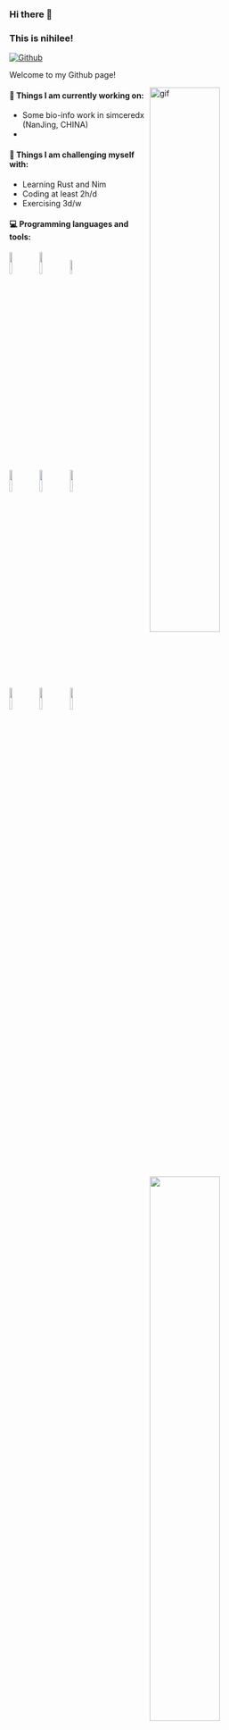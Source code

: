### Hi there 👋 
### This is nihilee!

[![Github](https://img.shields.io/badge/-Github-000?style=flat&logo=Github&logoColor=white)](https://github.com/nihilee)

Welcome to my Github page!  

<img align="right" alt="gif" src="https://raw.githubusercontent.com/JoeyBling/JoeyBling/master/pic/pusheencode.gif" width="50%" height="auto" />


#### 🌱 Things I am currently working on: 
- Some bio-info work in simceredx (NanJing, CHINA)
-  


#### :muscle: Things I am challenging myself with:
- Learning Rust and Nim
- Coding at least 2h/d
- Exercising 3d/w

#### :computer: Programming languages and tools: 
<p>
	<img width="50%" align="right" src="https://github-readme-stats.vercel.app/api?username=nihilee&show_icons=true&hide_border=true" />

<code><img width="10%" src="https://www.vectorlogo.zone/logos/java/java-ar21.svg"></code>
<code><img width="10%" src="https://www.vectorlogo.zone/logos/python/python-ar21.svg"></code>
<code><img width="8%" src="https://www.vectorlogo.zone/logos/r-project/r-project-icon.svg"></code>
<br />
<code><img width="10%" src="https://www.vectorlogo.zone/logos/pocoo_flask/pocoo_flask-ar21.svg"></code>
<code><img width="10%" src="https://www.vectorlogo.zone/logos/mysql/mysql-ar21.svg"></code>
<code><img width="10%" src="https://www.vectorlogo.zone/logos/mongodb/mongodb-ar21.svg"></code>
<br />
<code><img width="10%" src="https://www.vectorlogo.zone/logos/apache_spark/apache_spark-ar21.svg"></code>
<code><img width="10%" src="https://www.vectorlogo.zone/logos/apache_hadoop/apache_hadoop-ar21.svg"></code>
<code><img width="10%" src="https://www.vectorlogo.zone/logos/git-scm/git-scm-ar21.svg"></code>
</p>
